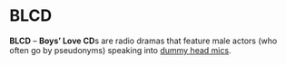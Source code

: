 # BLCD

**BLCD** – **Boys’ Love CD**s are radio dramas that feature male actors (who often go by pseudonyms) speaking into [dummy head mics](https://seiyuu.yakuaru.com/%E3%83%80%E3%83%9F%E3%83%BC%E3%83%98%E3%83%83%E3%83%89%E3%83%9E%E3%82%A4%E3%82%AF).
